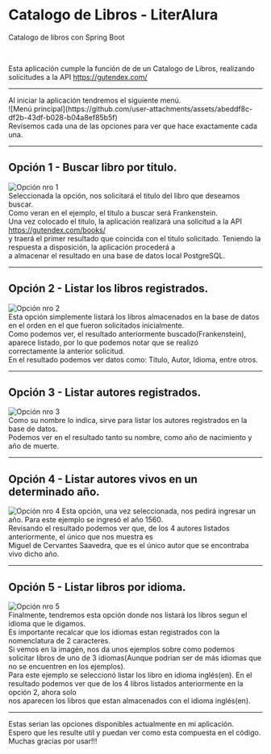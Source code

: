 # Catalogo de Libros - LiterAlura
Catalogo de libros con Spring Boot

<br>

Esta aplicación cumple la función de de un Catalogo de Libros, realizando solicitudes a la API https://gutendex.com/
<hr>
Al iniciar la aplicación tendremos el siguiente menú.
<br>
![Menú principal](https://github.com/user-attachments/assets/abeddf8c-df2b-43df-b028-b04a8ef85b5f)
<br>
Revisemos cada una de las opciones para ver que hace exactamente cada una.
<hr>

## Opción 1 - Buscar libro por titulo.

![Opción nro 1](https://github.com/user-attachments/assets/437da2ef-5655-4ce8-8df0-187a25456fb7)
<br>
Seleccionada la opción, nos solicitará el titulo del libro que deseamos buscar.
<br>
Como veran en el ejemplo, el titulo a buscar será Frankenstein.
<br>
Una vez colocado el titulo, la aplicación realizará una solicitud a la API https://gutendex.com/books/
<br>
y traerá el primer resultado que coincida con el titulo solicitado. Teniendo la respuesta a disposición, la aplicación procederá a
<br>
a almacenar el resultado en una base de datos local PostgreSQL.
<hr>

## Opción 2 - Listar los libros registrados.

![Opción nro 2](https://github.com/user-attachments/assets/7bb4e819-c98a-42e6-b40b-be9545440724)
<br>
Esta opción simplemente listará los libros almacenados en la base de datos en el orden en el que fueron solicitados inicialmente.
<br>
Como podemos ver, el resultado anteriormente buscado(Frankenstein), aparece listado, por lo que podemos notar que se realizó
<br>
correctamente la anterior solicitud.
<br>
En el resultado podemos ver datos como: Titulo, Autor, Idioma, entre otros.
<hr>

## Opción 3 - Listar autores registrados.

![Opción nro 3](https://github.com/user-attachments/assets/bc71eb1c-e071-41ac-a683-ea9adff7ebad)
<br>
Como su nombre lo indica, sirve para listar los autores registrados en la base de datos.
<br>
Podemos ver en el resultado tanto su nombre, como año de nacimiento y año de muerte.
<hr>

## Opción 4 - Listar autores vivos en un determinado año.

![Opción nro 4](https://github.com/user-attachments/assets/bd2b52f4-a57a-451a-a214-9caba2a07557)
Esta opción, una vez seleccionada, nos pedirá ingresar un año. Para este ejemplo se ingresó el año 1560.
<br>
Revisando el resultado podemos ver que, de los 4 autores listados anteriormente, el único que nos muestra es
<br>
Miguel de Cervantes Saavedra, que es el único autor que se encontraba vivo dicho año.
<hr>

## Opción 5 - Listar libros por idioma.

![Opción nro 5](https://github.com/user-attachments/assets/8fc12887-0325-4a11-8dae-8bc5a50d49a7)
<br>
Finalmente, tendremos esta opción donde nos listará los libros segun el idioma que le digamos.
<br>
Es importante recalcar que los idiomas estan registrados con la nomenclatura de 2 caracteres.
<br>
Si vemos en la imagén, nos da unos ejemplos sobre como podemos solicitar libros de uno de 3 idiomas(Aunque podrian ser de más idiomas que no se encuentren en los ejemplos).
<br>
Para este ejemplo se seleccionó listar los libro en idioma inglés(en). En el resultado podemos ver que de los 4 libros listados anteriormente en la opción 2, ahora solo
<br>
nos aparecen los libros que estan almacenados con el idioma inglés(en).
<hr>

Estas serian las opciones disponibles actualmente en mi aplicación.
<br>
Espero que les resulte util y puedan ver como esta compuesta en el código.
<br>
Muchas gracias por usar!!!
